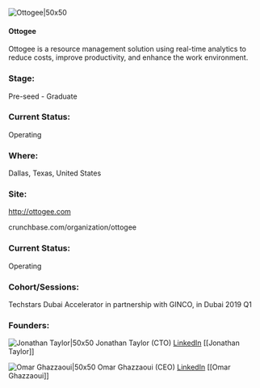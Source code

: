 

![Ottogee|50x50](https://apimg.techstars.com/connect/images/image_files/5d02d95b34a60d13ae000028/original/Ottogeev2_2x.png)

#### Ottogee
Ottogee is a resource management solution using real-time analytics to reduce costs, improve productivity, and enhance the work environment.

### Stage: 
Pre-seed - Graduate 

### Current Status: 
Operating

### Where:
Dallas, Texas, United States

### Site:
http://ottogee.com



crunchbase.com/organization/ottogee

### Current Status: 
Operating

### Cohort/Sessions: 
Techstars Dubai Accelerator in partnership with GINCO, in Dubai 2019 Q1

### Founders: 

![Jonathan Taylor|50x50](http://s3.amazonaws.com/ts-accel-connect-uploads/images/image_files/5c48926ea36c1177cd00008d/original/jon_headshot.jpg) Jonathan Taylor (CTO) [LinkedIn](https://linkedin.com/in/jon-taylor-02a795128) [[Jonathan Taylor]]

![Omar Ghazzaoui|50x50](https://apimg.techstars.com/connect/images/image_files/5c3f91c434a60d782a000039/original/image.png) Omar Ghazzaoui (CEO) [LinkedIn](https://linkedin.com/in/omar-ghazzaoui-0a63a620) [[Omar Ghazzaoui]]


